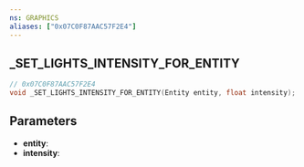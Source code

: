 ```yaml
---
ns: GRAPHICS
aliases: ["0x07C0F87AAC57F2E4"]
---
```

## _SET_LIGHTS_INTENSITY_FOR_ENTITY

```c
// 0x07C0F87AAC57F2E4
void _SET_LIGHTS_INTENSITY_FOR_ENTITY(Entity entity, float intensity);
```

## Parameters
* **entity**:
* **intensity**:
